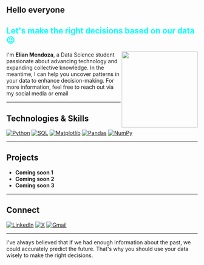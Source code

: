 ## Hello everyone 
<h2 style="color: #00FFFF;">Let's make the right decisions based on our data 😉

</h2>
<img align="right" src="https://tenor.com/es-419/view/spiderman-gif-22173680" width="200">


I'm **Elian Mendoza**, a Data Science student passionate about advancing technology and expanding collective knowledge. In the meantime, I can help you uncover patterns in your data to enhance decision-making. For more information, feel free to reach out via my social media or email

---

## Technologies & Skills

[![Python](https://img.shields.io/badge/Python-3776AB?style=flat-square&logo=python&logoColor=white)](https://www.python.org)
[![SQL](https://img.shields.io/badge/SQL-4479A1?style=flat-square&logo=mysql&logoColor=white)](https://www.mysql.com)
[![Matplotlib](https://img.shields.io/badge/Matplotlib-FF6F61?style=flat-square&logo=matplotlib&logoColor=white)](https://matplotlib.org)
[![Pandas](https://img.shields.io/badge/Pandas-150458?style=flat-square&logo=pandas&logoColor=white)](https://pandas.pydata.org)
[![NumPy](https://img.shields.io/badge/NumPy-013243?style=flat-square&logo=numpy&logoColor=white)](https://numpy.org)

---

## Projects

- **Coming soon 1** 
- **Coming soon 2** 
- **Coming soon 3** 

---

## Connect

[![LinkedIn](https://img.shields.io/badge/-ElianMendoza-0A84FF?style=flat-square&logo=linkedin&logoColor=white)](https://www.linkedin.com/in/elian-mendoza-264a59173/)
[![X](https://img.shields.io/badge/-@ElianMendozarz-0A84FF?style=flat-square&logo=x&logoColor=white)](https://x.com/ElianMendozarz)
[![Gmail](https://img.shields.io/badge/-elianmendozar18@gmail.com-0A84FF?style=flat-square&logo=Gmail&logoColor=white)](mailto:elianmendozar18@gmail.com)



---
I've always believed that if we had enough information about the past, we could accurately predict the future. That's why you should use your data wisely to make the right decisions.
